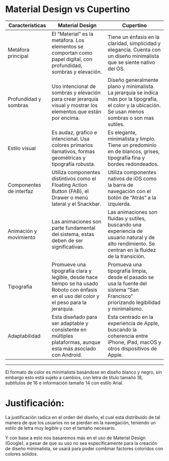 # Material Design vs Cupertino

| Características          | Material Design                                                                 | Cupertino                                                                       |
|--------------------------|---------------------------------------------------------------------------------|---------------------------------------------------------------------------------|
| Metáfora principal       | El “Material” es la metáfora. Los elementos se comportan como papel digital, con profundidad, sombras y elevación. | Tiene un énfasis en la claridad, simplicidad y elegancia. Cuenta con un diseño minimalista que se siente nativo del OS. |
| Profundidad y sombras    | Uso intencional de sombras y elevación para crear jerarquía visual y mostrar los elementos que están por encima. | Diseño generalmente plano y minimalista. La jerarquía se indica más por la tipografía, el color y la ubicación. Se usan menos sombras o son mas sutiles. |
| Estilo visual            | Es audaz, grafico e intencional. Usa colores primarios llamativos, formas geométricas y tipografía robusta. | Es elegante, minimalista y limpio. Tiene un predominio en de blancos, grises, tipografía fina y bordes redondeados. |
| Componentes de interfaz  | Utiliza componentes distintivos como el Floating Action Button (FAB), el Drawer o menú lateral y el Snackbar. | Utiliza componentes nativos de iOS como la barra de navegación con el botón de “Atrás” a la izquierda. |
| Animación y movimiento   | Las animaciones son parte fundamental del sistema, estas deben de ser significativas. | Las animaciones son fluidas y sutiles, buscando una experiencia de usuario natural y de alto rendimiento. Se centran en la fluidez de la transición. |
| Tipografía               | Promueve una tipografía clara y legible, desde hace tiempo se ha usado Roboto con énfasis en el uso del color y el peso para la jerarquía. | Promueva una tipografía limpia, desde el pasado se usa la fuente del sistema “San Francisco” priorizando legibilidad y minimalismo. |
| Adaptabilidad            | Esta diseñado para ser adaptable y consistente en múltiples plataformas, aunque esta más asociado con Android. | Esta centrado en la experiencia de Apple, buscando la coherencia entre iPhone, iPad, macOS y otros dispositivos de Apple. |

---

El formato de color es minimalista basándose en diseño blanco y negro, sin embargo esto está sujeto a cambios, con letra de título tamaño 18, subtítulos de 16 e información tamaño 14 con estilo Arial.

# Justificación:

La justificación radica en el orden del diseño, el cual está distribuido de tal manera de que los usuarios no se pierdan en la navegación, teniendo un estilo de letra muy legible y con el tamaño necesario.

Y con base a esto nos basaremos más en el uso de Material Design (Google), a pesar de que su uso no sea específicamente para la creación de diseño minimalista, se usará para poder combinar factores coloridos con colores sólidos.
